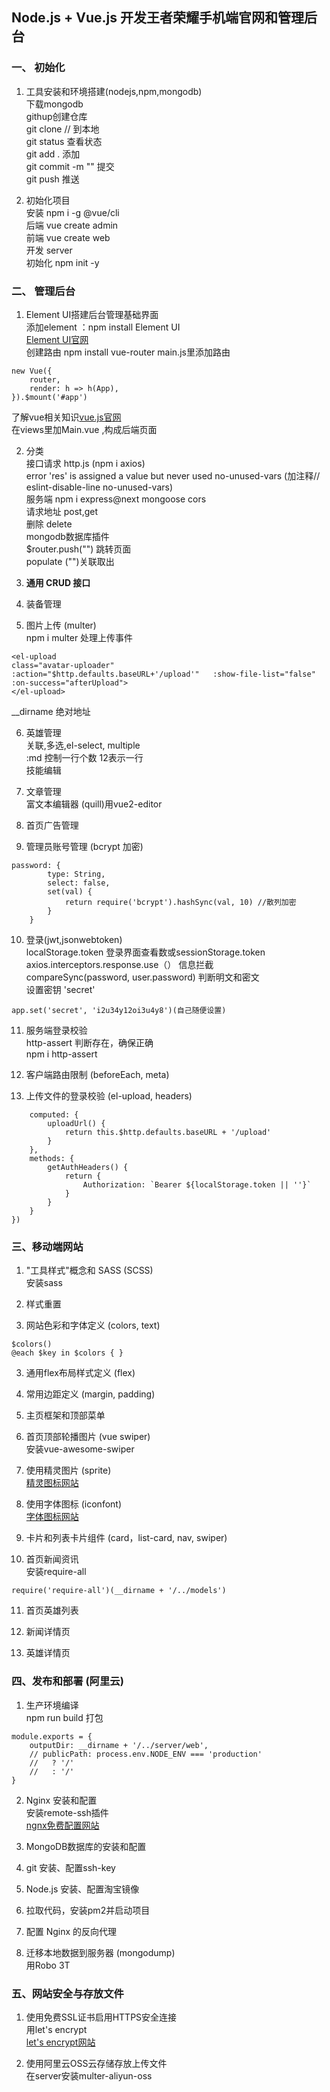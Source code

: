 ## Node.js + Vue.js 开发王者荣耀手机端官网和管理后台

### 一、 初始化

1. 工具安装和环境搭建(nodejs,npm,mongodb)  
下载mongodb   
githup创建仓库     
git clone // 到本地   
git status 查看状态     
git add . 添加       
git commit -m "" 提交     
git push 推送 

2. 初始化项目  
安装 npm i -g @vue/cli  
后端 vue create admin         
前端  vue create  web       
开发 server  
初始化 npm init -y   

### 二、 管理后台

1. Element UI搭建后台管理基础界面  
添加element ：npm install Element UI    
[Element UI官网](https://element.eleme.cn/)  
创建路由 npm install vue-router   main.js里添加路由  
```
new Vue({
    router,
    render: h => h(App),
}).$mount('#app') 
```  
了解vue相关知识[vue.js官网](https://vuejs.org/)  
在views里加Main.vue ,构成后端页面  

2. 分类  
接口请求 http.js (npm i axios)     
error  'res' is assigned a value but never used  no-unused-vars (加注释// eslint-disable-line no-unused-vars)  
服务端 npm i express@next mongoose cors  
请求地址 post,get  
删除 delete  
mongodb数据库插件  
$router.push("") 跳转页面  
populate ("")关联取出  

3. **通用 CRUD 接口**

4. 装备管理

5. 图片上传 (multer)    
npm i multer 处理上传事件  
```
<el-upload 
class="avatar-uploader"  
:action="$http.defaults.baseURL+'/upload'"   :show-file-list="false"  :on-success="afterUpload">
</el-upload>
```
__dirname  绝对地址  

6. 英雄管理  
关联,多选,el-select, multiple  
:md 控制一行个数 12表示一行  
技能编辑  

7.  文章管理  
富文本编辑器 (quill)用vue2-editor 

8.  首页广告管理

9.  管理员账号管理 (bcrypt 加密)
```
password: {
        type: String,
        select: false,
        set(val) {
            return require('bcrypt').hashSync(val, 10) //散列加密
        }
    }
```

10.  登录(jwt,jsonwebtoken)  
localStorage.token 登录界面查看数或sessionStorage.token  
axios.interceptors.response.use（）  信息拦截  
compareSync(password, user.password) 判断明文和密文  
设置密钥 'secret'     
```
app.set('secret', 'i2u34y12oi3u4y8')(自己随便设置)
```

11. 服务端登录校验  
http-assert  判断存在，确保正确      
npm i http-assert 

12. 客户端路由限制 (beforeEach, meta)

13. 上传文件的登录校验 (el-upload, headers)
```Vue.mixin({
    computed: {
        uploadUrl() {
            return this.$http.defaults.baseURL + '/upload'
        }
    },
    methods: {
        getAuthHeaders() {
            return {
                Authorization: `Bearer ${localStorage.token || ''}`
            }
        }
    }
})
```

### 三、移动端网站

1. "工具样式"概念和 SASS (SCSS)  
安装sass

2. 样式重置

3. 网站色彩和字体定义 (colors, text)
 ```
$colors()
@each $key in $colors { }
```

3. 通用flex布局样式定义 (flex)

4. 常用边距定义 (margin, padding)
   
5. 主页框架和顶部菜单

6. 首页顶部轮播图片 (vue swiper)    
安装vue-awesome-swiper 

1. 使用精灵图片 (sprite)  
[精灵图标网站](spritecow.com)

8.  使用字体图标 (iconfont)  
[字体图标网站](https://www.iconfont.cn/)

9.  卡片和列表卡片组件 (card，list-card, nav, swiper)

10.  首页新闻资讯  
安装require-all  
```
require('require-all')(__dirname + '/../models')
```

11.   首页英雄列表

12.   新闻详情页

13.   英雄详情页

### 四、发布和部署 (阿里云)

1. 生产环境编译  
npm run build 打包  
```
module.exports = {
    outputDir: __dirname + '/../server/web',
    // publicPath: process.env.NODE_ENV === 'production'
    //   ? '/'
    //   : '/'
}
```

2. Nginx 安装和配置  
安装remote-ssh插件  
[ngnx免费配置网站]( https://www.digitalocean.com/community/tools/nginx#?)  

3. MongoDB数据库的安装和配置

4. git 安装、配置ssh-key

5. Node.js 安装、配置淘宝镜像

6. 拉取代码，安装pm2并启动项目

7. 配置 Nginx 的反向代理

8.  迁移本地数据到服务器 (mongodump)  
用Robo 3T  

### 五、网站安全与存放文件

1. 使用免费SSL证书启用HTTPS安全连接  
用let's encrypt  
[let's encrypt网站](https://letsencrypt.org/) 

2. 使用阿里云OSS云存储存放上传文件  
在server安装multer-aliyun-oss  
